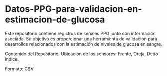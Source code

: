 # Datos-PPG-para-validacion-en-estimacion-de-glucosa
Este repositorio contiene registros de señales PPG junto con información asociada. Su objetivo es proporcionar una herramienta de validación para desarrollos relacionados con la estimación de niveles de glucosa en sangre.

Contenido del Repositorio:
Ubicación de los sensores: Frente, Oreja, Dedo indice.

Formato: CSV

